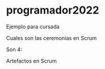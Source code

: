 # programador2022
Ejemplo para cursada

Cuales son las ceremonias en Scrum

Son 4:

Artefactos en Scrum
